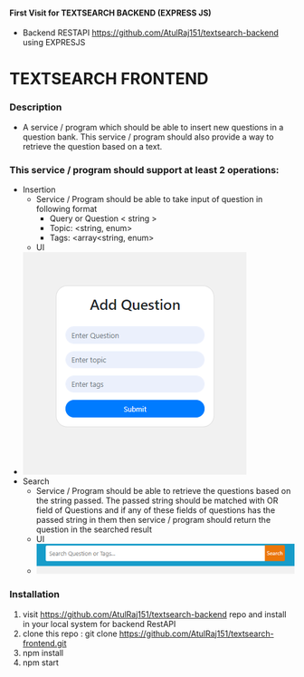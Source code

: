 #### First Visit for TEXTSEARCH BACKEND (EXPRESS JS)
- Backend RESTAPI  https://github.com/AtulRaj151/textsearch-backend using EXPRESJS

# TEXTSEARCH FRONTEND


### Description
- A service / program which should be able to insert new questions in a question
bank. This service / program should also provide a way to retrieve the question based
on a text.

### This service / program should support at least 2 operations:
- Insertion
    - Service / Program should be able to take input of question in following format
      - Query or Question < string > 
      - Topic: <string, enum>
      - Tags: <array<string, enum>
    - UI
- ![alt text](https://github.com/AtulRaj151/textsearch-frontend/blob/master/src/assets/images/insert.PNG)
- Search
  - Service / Program should be able to retrieve the questions based on the string passed.
The passed string should be matched with <Query> OR <Tags> field of Questions and
if any of these fields of questions has the passed string in them then service / program
should return the question in the searched result
   - UI
    - ![alt text](https://github.com/AtulRaj151/textsearch-frontend/blob/master/src/assets/images/search.PNG)

### Installation
1. visit  https://github.com/AtulRaj151/textsearch-backend  repo and install in your local system for backend RestAPI
2. clone this repo : git clone https://github.com/AtulRaj151/textsearch-frontend.git
3.  npm install
4.  npm start
